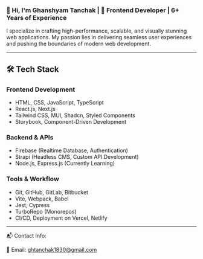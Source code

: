 ### 👋 Hi, I'm Ghanshyam Tanchak | 🚀 Frontend Developer | 6+ Years of Experience

I specialize in crafting high-performance, scalable, and visually stunning web applications. My passion lies in delivering seamless user experiences and pushing the boundaries of modern web development.

---

## 🛠️  Tech Stack

### **Frontend Development**
- HTML, CSS, JavaScript, TypeScript
- React.js, Next.js
- Tailwind CSS, MUI, Shadcn, Styled Components
- Storybook, Component-Driven Development

### **Backend & APIs**
- Firebase (Realtime Database, Authentication)
- Strapi (Headless CMS, Custom API Development)
- Node.js, Express.js (Currently Learning)

### **Tools & Workflow**
- Git, GitHub, GitLab, Bitbucket
- Vite, Webpack, Babel
- Jest, Cypress
- TurboRepo (Monorepos)
- CI/CD, Deployment on Vercel, Netlify

---

📬 Contact Info:  

📧 Email: ghtanchak1830@gmail.com
